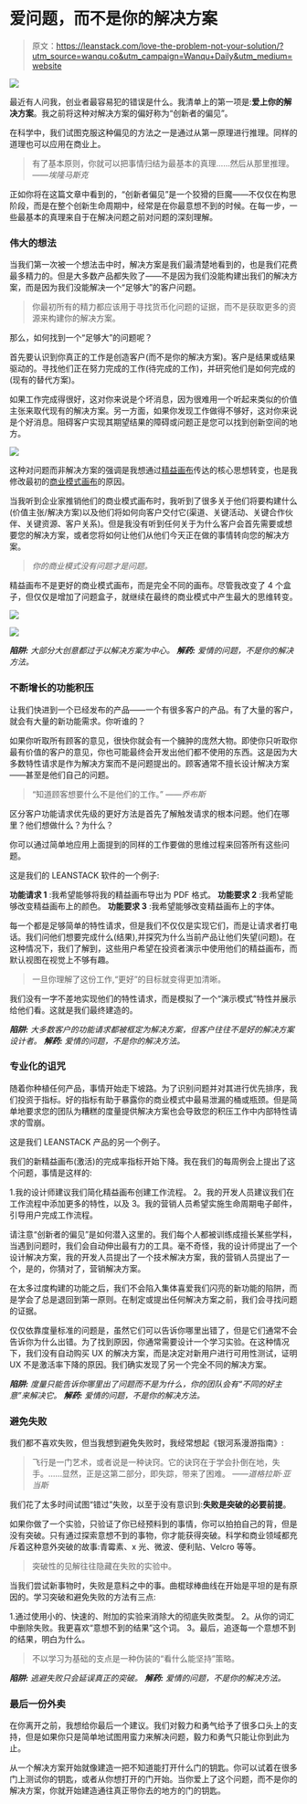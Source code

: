 # 爱问题，而不是你的解决方案

> 原文：<https://leanstack.com/love-the-problem-not-your-solution/?utm_source=wanqu.co&utm_campaign=Wanqu+Daily&utm_medium=website>

![](img/19a899325a86c9e8eb3490ad4d584411.png)

最近有人问我，创业者最容易犯的错误是什么。我清单上的第一项是:**爱上你的解决方案**。我之前将这种对解决方案的偏好称为“创新者的偏见”。

在科学中，我们试图克服这种偏见的方法之一是通过从第一原理进行推理。同样的道理也可以应用在商业上。

> 有了基本原则，你就可以把事情归结为最基本的真理……然后从那里推理。
> *——埃隆马斯克*

正如你将在这篇文章中看到的，“创新者偏见”是一个狡猾的巨魔——不仅仅在构思阶段，而是在整个创新生命周期中，经常是在你最意想不到的时候。在每一步，一些最基本的真理来自于在解决问题之前对问题的深刻理解。

### 伟大的想法

当我们第一次被一个想法击中时，解决方案是我们最清楚地看到的，也是我们花费最多精力的。但是大多数产品都失败了——不是因为我们没能构建出我们的解决方案，而是因为我们没能解决一个“足够大”的客户问题。

> 你最初所有的精力都应该用于寻找货币化问题的证据，而不是获取更多的资源来构建你的解决方案。

那么，如何找到一个“足够大”的问题呢？

首先要认识到你真正的工作是创造客户(而不是你的解决方案)。客户是结果或结果驱动的。寻找他们正在努力完成的工作(待完成的工作)，并研究他们是如何完成的(现有的替代方案)。

如果工作完成得很好，这对你来说是个坏消息，因为很难用一个听起来类似的价值主张来取代现有的解决方案。另一方面，如果你发现工作做得不够好，这对你来说是个好消息。阻碍客户实现其期望结果的障碍或问题正是您可以找到创新空间的地方。

![](img/19a899325a86c9e8eb3490ad4d584411.png)

这种对问题而非解决方案的强调是我想通过[精益画布](http://leancanvas.com/)传达的核心思想转变，也是我修改最初的[商业模式画布](http://businessmodelgeneration.com/)的原因。

当我听到企业家推销他们的商业模式画布时，我听到了很多关于他们将要构建什么(价值主张/解决方案)以及他们将如何向客户交付它(渠道、关键活动、关键合作伙伴、关键资源、客户关系)。但是我没有听到任何关于为什么客户会首先需要或想要您的解决方案，或者您将如何让他们从他们今天正在做的事情转向您的解决方案。

> *你的商业模式没有问题才是问题。*

精益画布不是更好的商业模式画布，而是完全不同的画布。尽管我改变了 4 个盒子，但仅仅是增加了问题盒子，就继续在最终的商业模式中产生最大的思维转变。

![](img/57b956723efffc158480fdcd158cab5d.png)

![](img/63cfc2878b390014ca83fd623fc512b8.png)

***陷阱:*** *大部分大创意都过于以解决方案为中心。*
***解药:*** *爱情的问题，不是你的解决方法。*

### 不断增长的功能积压

让我们快进到一个已经发布的产品——一个有很多客户的产品。有了大量的客户，就会有大量的新功能需求。你听谁的？

如果你听取所有顾客的意见，很快你就会有一个臃肿的庞然大物。即使你只听取你最有价值的客户的意见，你也可能最终会开发出他们都不使用的东西。这是因为大多数特性请求是作为解决方案而不是问题提出的。顾客通常不擅长设计解决方案——甚至是他们自己的问题。

> “知道顾客想要什么不是他们的工作。”
> *——乔布斯*

区分客户功能请求优先级的更好方法是首先了解触发请求的根本问题。他们在哪里？他们想做什么？为什么？

你可以通过简单地应用上面提到的同样的工作要做的思维过程来回答所有这些问题。

这是我们的 LEANSTACK 软件的一个例子:

**功能请求 1** :我希望能够将我的精益画布导出为 PDF 格式。
**功能要求 2** :我希望能够改变精益画布上的颜色。
**功能要求 3** :我希望能够改变精益画布上的字体。

每一个都是足够简单的特性请求，但是我们不仅仅是实现它们，而是让请求者打电话。我们问他们想要完成什么(结果),并探究为什么当前产品让他们失望(问题)。在这种情况下，我们了解到，这些用户希望在投资者演示中使用他们的精益画布，而默认视图在视觉上不够有趣。

> 一旦你理解了这份工作,“更好”的目标就变得更加清晰。

我们没有一字不差地实现他们的特性请求，而是模拟了一个“演示模式”特性并展示给他们看。这就是我们最终建造的。

***陷阱:*** *大多数客户的功能请求都被框定为解决方案，但客户往往不是好的解决方案设计者。*
***解药:*** *爱情的问题，不是你的解决方法。*

### 专业化的诅咒

随着你种植任何产品，事情开始走下坡路。为了识别问题并对其进行优先排序，我们投资于指标。好的指标有助于暴露你的商业模式中最易泄漏的桶或瓶颈。但是简单地要求您的团队为糟糕的度量提供解决方案也会导致您的积压工作中内部特性请求的雪崩。

这是我们 LEANSTACK 产品的另一个例子。

我们的新精益画布(激活)的完成率指标开始下降。我在我们的每周例会上提出了这个问题，事情是这样的:

1.我的设计师建议我们简化精益画布创建工作流程。
2。我的开发人员建议我们在工作流程中添加更多的特性，以及
3。我的营销人员希望实施生命周期电子邮件，引导用户完成工作流程。

请注意“创新者的偏见”是如何潜入这里的。我们每个人都被训练成擅长某些学科，当遇到问题时，我们会自动伸出最有力的工具。毫不奇怪，我的设计师提出了一个设计解决方案，我的开发人员提出了一个技术解决方案，我的营销人员提出了一个，是的，你猜对了，营销解决方案。

在太多过度构建的功能之后，我们不会陷入集体喜爱我们闪亮的新功能的陷阱，而是学会了总是退回到第一原则。在制定或提出任何解决方案之前，我们会寻找问题的证据。

仅仅依靠度量标准的问题是，虽然它们可以告诉你哪里出错了，但是它们通常不会告诉你为什么出错。为了找到原因，你通常需要设计一个学习实验。在这种情况下，我们没有自动购买 UX 的解决方案，而是决定对新用户进行可用性测试，证明 UX 不是激活率下降的原因。我们确实发现了另一个完全不同的解决方案。

***陷阱:*** *度量只能告诉你哪里出了问题而不是为什么，你的团队会有“不同的好主意”来解决它。*
***解药:*** *爱情的问题，不是你的解决方法。*

### 避免失败

我们都不喜欢失败，但当我想到避免失败时，我经常想起《银河系漫游指南》:

> 飞行是一门艺术，或者说是一种诀窍。它的诀窍在于学会扑倒在地，失手。……显然，正是这第二部分，即失踪，带来了困难。
> *——道格拉斯·亚当斯*

我们花了太多时间试图“错过”失败，以至于没有意识到:**失败是突破的必要前提**。

如果你做了一个实验，只验证了你已经预料到的事情，你可以拍拍自己的背，但是没有突破。只有通过探索意想不到的事物，你才能获得突破。科学和商业领域都充斥着这种意外突破的故事:青霉素、x 光、微波、便利贴、Velcro 等等。

> 突破性的见解往往隐藏在失败的实验中。

当我们尝试新事物时，失败是意料之中的事。曲棍球棒曲线在开始是平坦的是有原因的。学习突破和避免失败的方法有三点:

1.通过使用小的、快速的、附加的实验来消除大的彻底失败类型。
2。从你的词汇中删除失败。我更喜欢“意想不到的结果”这个词。
3。最后，追逐每一个意想不到的结果，明白为什么。

> 不以学习为基础的支点是一种伪装的“看什么能坚持”策略。

***陷阱:*** *逃避失败只会延误真正的突破。*
***解药:*** *爱情的问题，不是你的解决方法。*

### 最后一份外卖

在你离开之前，我想给你最后一个建议。我们对毅力和勇气给予了很多口头上的支持，但是如果你只是简单地试图用蛮力来解决问题，毅力和勇气只能让你到此为止。

从一个解决方案开始就像建造一把不知道能打开什么门的钥匙。你可以试着在很多门上测试你的钥匙，或者从你想打开的门开始。当你爱上了这个问题，而不是你的解决方案，你就开始建造通往真正带你去的地方的门的钥匙。